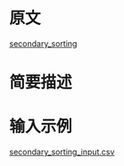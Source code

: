 # 原文
[secondary_sorting](https://github.com/mahmoudparsian/data-algorithms-book/tree/master/src/main/java/org/dataalgorithms/chap02)

# 简要描述


# 输入示例
[secondary_sorting_input.csv](./../../../../resources/chap02/secondary_sorting_input.csv)